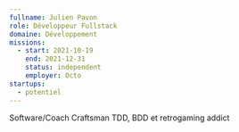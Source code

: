 ```yaml
---
fullname: Julien Pavon
role: Développeur Fullstack
domaine: Développement
missions:
  - start: 2021-10-19
    end: 2021-12-31
    status: independent
    employer: Octo
startups:
  - potentiel
---
```


Software/Coach Craftsman
TDD, BDD et retrogaming addict

